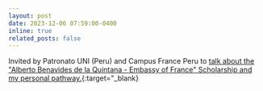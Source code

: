 ```yaml
---
layout: post
date: 2023-12-06 07:59:00-0400
inline: true
related_posts: false
---
```


Invited by Patronato UNI (Peru) and Campus France Peru to [talk about the "Alberto Benavides de la Quintana - Embassy of France" Scholarship and my personal pathway.](https://www.facebook.com/watch/live/?ref=search&v=892106572374529){:target="\_blank}